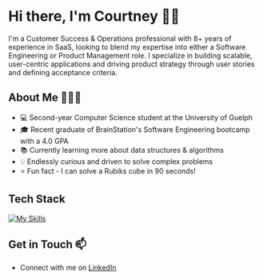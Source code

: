# Hi there, I'm Courtney 👋🏻
I'm a Customer Success & Operations professional with 8+ years of experience in SaaS, looking to blend my expertise into either a Software Engineering or Product Management role. I specialize in building scalable, user-centric applications and driving product strategy through user stories and defining acceptance criteria. 

## About Me 👱🏻‍♀️
- 💻 Second-year Computer Science student at the University of Guelph
- 🎓 Recent graduate of BrainStation's Software Engineering bootcamp with a 4.0 GPA
- 📚 Currently learning more about data structures & algorithms
- 💡 Endlessly curious and driven to solve complex problems 
- ⭐️ Fun fact - I can solve a Rubiks cube in 90 seconds!


## Tech Stack 
[![My Skills](https://skillicons.dev/icons?i=html,css,sass,tailwind,js,ts,react,nextjs,nodejs,npm,express,mysql,postman,vite,vscode,git,github,py,anaconda,c,figma,heroku,vite,vscode)](https://skillicons.dev)


## Get in Touch 📫
- Connect with me on [LinkedIn](https://www.linkedin.com/in/courtneyscrimshaw/)